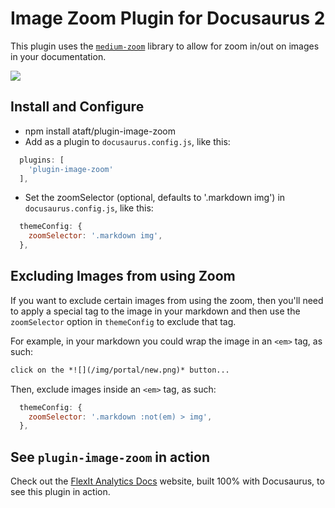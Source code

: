 # Image Zoom Plugin for Docusaurus 2

This plugin uses the [`medium-zoom`](https://github.com/francoischalifour/medium-zoom) library to allow for zoom in/out on images in your documentation.

![](/img/zoom_example.gif)

## Install and Configure

* npm install ataft/plugin-image-zoom
* Add as a plugin to `docusaurus.config.js`, like this:
``` js
  plugins: [
    'plugin-image-zoom'
  ],
```
* Set the zoomSelector (optional, defaults to '.markdown img') in `docusaurus.config.js`, like this:
``` js
  themeConfig: {
    zoomSelector: '.markdown img',
  },
```

## Excluding Images from using Zoom

If you want to exclude certain images from using the zoom, then you'll need to apply a special tag to the image in your markdown and then use the `zoomSelector` option in `themeConfig` to exclude that tag.

For example, in your markdown you could wrap the image in an `<em>` tag, as such:
``` md
click on the *![](/img/portal/new.png)* button...
```

Then, exclude images inside an `<em>` tag, as such:
``` js
  themeConfig: {
    zoomSelector: '.markdown :not(em) > img',
  },
```


## See `plugin-image-zoom` in action

Check out the [FlexIt Analytics Docs](https://learn.flexitanalytics.com/) website, built 100% with Docusaurus, to see this plugin in action.
